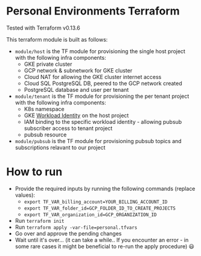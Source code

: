 # Personal Environments Terraform

Tested with Terraform v0.13.6

This terraform module is built as follows:
* `module/host` is the TF module for provisioning the single host project with the following infra components:
  * GKE private cluster
  * GCP network & subnetwork for GKE cluster
  * Cloud NAT for allowing the GKE cluster internet access
  * Cloud SQL PostgreSQL DB, peered to the GCP network created
  * PostgreSQL database and user per tenant
* `module/tenant` is the TF module for provisioning the per tenant project with the following infra components:
  * K8s namespace
  * GKE [Workload Identity](https://cloud.google.com/kubernetes-engine/docs/how-to/workload-identity) on the host project
  * IAM binding to the specific workload identity - allowing pubsub subscriber access to tenant project
  * pubsub resource
* `module/pubsub` is the TF module for provisioning pubsub topics and subscriptions relavant to our project
  

# How to run

* Provide the required inputs by running the following commands (replace values):
   * `export TF_VAR_billing_account=YOUR_BILLING_ACCOUNT_ID`
   * `export TF_VAR_folder_id=GCP_FOLDER_ID_TO_CREATE_PROJECTS`
   * `export TF_VAR_organization_id=GCP_ORGANIZATION_ID`
* Run `terraform init`
* Run `terraform apply -var-file=personal.tfvars`
* Go over and approve the pending changes
* Wait until it's over... (it can take a while.. If you encounter an error - in some rare cases it might be beneficial to re-run the apply procedure) :smiley:
